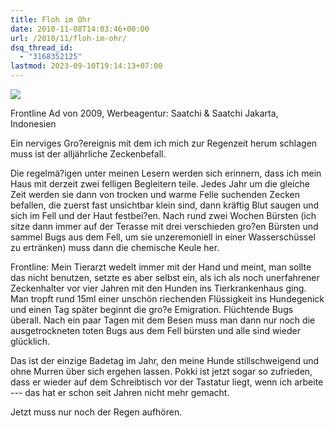 ```yaml
---
title: Floh im Ohr
date: 2010-11-08T14:03:46+00:00
url: /2010/11/floh-im-ohr/
dsq_thread_id:
  - "3168352125"
lastmod: 2023-09-10T19:14:13+07:00
---
```

<div class="media image">
  <img src="//samui-samui.de/images/280.jpg" /></p>

  <p>
    Frontline Ad von 2009, Werbeagentur: Saatchi & Saatchi Jakarta, Indonesien
  </p>
</div>

Ein nerviges Gro?ereignis mit dem ich mich zur Regenzeit herum schlagen muss ist der alljährliche Zeckenbefall.

Die regelmä?igen unter meinen Lesern werden sich erinnern, dass ich mein Haus mit derzeit zwei felligen Begleitern teile. Jedes Jahr um die gleiche Zeit werden sie dann von trocken und warme Felle suchenden Zecken befallen, die zuerst fast unsichtbar klein sind, dann kräftig Blut saugen und sich im Fell und der Haut festbei?en. Nach rund zwei Wochen Bürsten (ich sitze dann immer auf der Terasse mit drei verschieden gro?en Bürsten und sammel Bugs aus dem Fell, um sie unzeremoniell in einer Wasserschüssel zu ertränken) muss dann die chemische Keule her.

Frontline: Mein Tierarzt wedelt immer mit der Hand und meint, man sollte das nicht benutzen, setzte es aber selbst ein, als ich als noch unerfahrener Zeckenhalter vor vier Jahren mit den Hunden ins Tierkrankenhaus ging. Man tropft rund 15ml einer unschön riechenden Flüssigkeit ins Hundegenick und einen Tag später beginnt die gro?e Emigration. Flüchtende Bugs überall. Nach ein paar Tagen mit dem Besen muss man dann nur noch die ausgetrockneten toten Bugs aus dem Fell bürsten und alle sind wieder glücklich.

Das ist der einzige Badetag im Jahr, den meine Hunde stillschweigend und ohne Murren über sich ergehen lassen. Pokki ist jetzt sogar so zufrieden, dass er wieder auf dem Schreibtisch vor der Tastatur liegt, wenn ich arbeite --- das hat er schon seit Jahren nicht mehr gemacht.

Jetzt muss nur noch der Regen aufhören.
